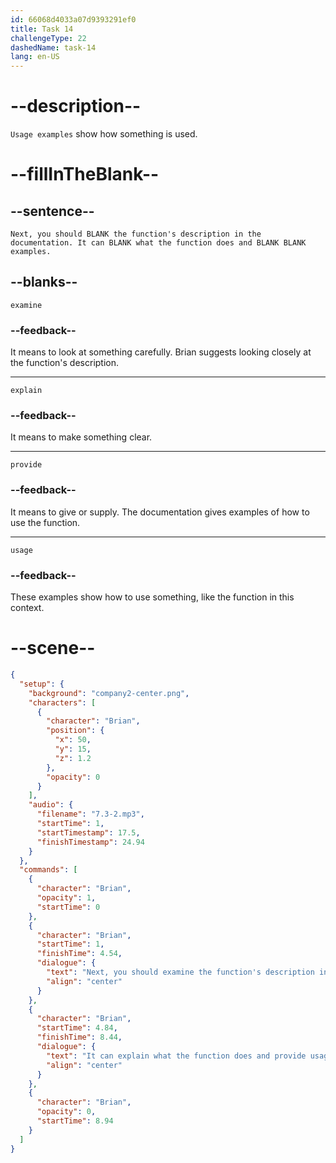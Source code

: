 ```yaml
---
id: 66068d4033a07d9393291ef0
title: Task 14
challengeType: 22
dashedName: task-14
lang: en-US
---
```


<!-- (Audio) Brian: Next, you should examine the function's description in the documentation. It can explain what the function does and provide usage examples. -->

# --description--

`Usage examples` show how something is used. 

# --fillInTheBlank--

## --sentence--

`Next, you should BLANK the function's description in the documentation. It can BLANK what the function does and BLANK BLANK examples.`

## --blanks--

`examine`

### --feedback--

It means to look at something carefully. Brian suggests looking closely at the function's description.

---

`explain`

### --feedback--

It means to make something clear.

---

`provide`

### --feedback--

It means to give or supply. The documentation gives examples of how to use the function.

---

`usage`

### --feedback--

These examples show how to use something, like the function in this context.

# --scene--

```json
{
  "setup": {
    "background": "company2-center.png",
    "characters": [
      {
        "character": "Brian",
        "position": {
          "x": 50,
          "y": 15,
          "z": 1.2
        },
        "opacity": 0
      }
    ],
    "audio": {
      "filename": "7.3-2.mp3",
      "startTime": 1,
      "startTimestamp": 17.5,
      "finishTimestamp": 24.94
    }
  },
  "commands": [
    {
      "character": "Brian",
      "opacity": 1,
      "startTime": 0
    },
    {
      "character": "Brian",
      "startTime": 1,
      "finishTime": 4.54,
      "dialogue": {
        "text": "Next, you should examine the function's description in the documentation.",
        "align": "center"
      }
    },
    {
      "character": "Brian",
      "startTime": 4.84,
      "finishTime": 8.44,
      "dialogue": {
        "text": "It can explain what the function does and provide usage examples.",
        "align": "center"
      }
    },
    {
      "character": "Brian",
      "opacity": 0,
      "startTime": 8.94
    }
  ]
}
```
